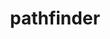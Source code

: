---
title: "pathfinder"
layout: cache
categories: [package, v0.18]
meta: {"versions": ["1.0.0"], "compilers": ["gcc@=7.3.1"], "oss": ["amzn2"], "platforms": ["linux"], "targets": ["aarch64", "graviton2", "x86_64_v3", "x86_64_v4"], "stacks": ["aws-ahug", "aws-ahug-aarch64"], "num_specs": 4, "num_specs_by_stack": {"aws-ahug-aarch64": 2, "aws-ahug": 2}}
spec_details: [{"hash": "ccbf2h4vnvir34tnu3hap4tohrxiv5j6", "compiler": "gcc@=7.3.1", "versions": ["1.0.0"], "os": "amzn2", "platform": "linux", "target": "graviton2", "variants": [], "stacks": ["aws-ahug-aarch64"], "size": "-", "tarball": "https://binaries.spack.io/releases/v0.18/build_cache/linux-amzn2-graviton2/gcc-7.3.1/pathfinder-1.0.0/linux-amzn2-graviton2-gcc-7.3.1-pathfinder-1.0.0-ccbf2h4vnvir34tnu3hap4tohrxiv5j6.spack"}, {"hash": "to2f7nhtgebfnsw6zxgyejrkh4x3q3k7", "compiler": "gcc@=7.3.1", "versions": ["1.0.0"], "os": "amzn2", "platform": "linux", "target": "x86_64_v3", "variants": [], "stacks": ["aws-ahug"], "size": "-", "tarball": "https://binaries.spack.io/releases/v0.18/build_cache/linux-amzn2-x86_64_v3/gcc-7.3.1/pathfinder-1.0.0/linux-amzn2-x86_64_v3-gcc-7.3.1-pathfinder-1.0.0-to2f7nhtgebfnsw6zxgyejrkh4x3q3k7.spack"}, {"hash": "zw5amkjivxabyolsbmush55ad42rpz3p", "compiler": "gcc@=7.3.1", "versions": ["1.0.0"], "os": "amzn2", "platform": "linux", "target": "aarch64", "variants": [], "stacks": ["aws-ahug-aarch64"], "size": "-", "tarball": "https://binaries.spack.io/releases/v0.18/build_cache/linux-amzn2-aarch64/gcc-7.3.1/pathfinder-1.0.0/linux-amzn2-aarch64-gcc-7.3.1-pathfinder-1.0.0-zw5amkjivxabyolsbmush55ad42rpz3p.spack"}, {"hash": "jcfhskmrzm5oa2ma44apbjyrcds2vp7d", "compiler": "gcc@=7.3.1", "versions": ["1.0.0"], "os": "amzn2", "platform": "linux", "target": "x86_64_v4", "variants": [], "stacks": ["aws-ahug"], "size": "-", "tarball": "https://binaries.spack.io/releases/v0.18/build_cache/linux-amzn2-x86_64_v4/gcc-7.3.1/pathfinder-1.0.0/linux-amzn2-x86_64_v4-gcc-7.3.1-pathfinder-1.0.0-jcfhskmrzm5oa2ma44apbjyrcds2vp7d.spack"}]
---